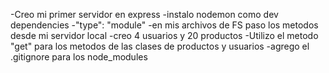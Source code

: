 -Creo mi primer servidor en express
-instalo nodemon como dev dependencies
-"type": "module"
-en mis archivos de FS paso los metodos desde mi servidor local
-creo 4 usuarios y 20 productos
-Utilizo el metodo "get" para los metodos de las clases de productos y usuarios
-agrego el .gitignore para los node_modules